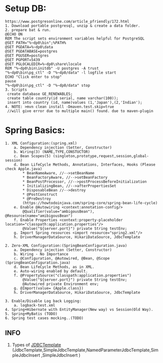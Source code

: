 Setup DB:
=========
	https://www.postgresonline.com/article_pfriendly/172.html
	1. Download portable postgresql, unzip & create a data folder.
	2. prepare bat & run.
	@ECHO ON
	REM The script sets environment variables helpful for PostgreSQL
	@SET PATH="%~dp0\bin";%PATH%
	@SET PGDATA=%~dp0\data
	@SET PGDATABASE=postgres
	@SET PGUSER=postgres
	@SET PGPORT=5439
	@SET PGLOCALEDIR=%~dp0\share\locale
	REM "%~dp0\bin\initdb" -U postgres -A trust
	"%~dp0\bin\pg_ctl" -D "%~dp0/data" -l logfile start
	ECHO "Click enter to stop"
	pause
	"%~dp0\bin\pg_ctl" -D "%~dp0/data" stop
	3. Scripts
	 create database GE_RENEWABLES;
	 create table country(id serial, name varchar(100));
	 insert into country (id, name)values (1,'Japan'),(2,'Indian');
	4. NOTE: >mvn clean install -Dmaven.test.skip=true 
	 //will give error due to multiple main() found. due to maven-plugin

Spring Basics:
==============
	1. XML Configuration:(spring.xml)
		a. Dependency injection (Setter, Constructor)
		b. Wiring(3) (NAME,TYPE,CONSTUCTOR)
		c. Bean Scopes(5) (singleton,prototype,request,session,global-session)
		d. Bean LifeCycle Methods, Annotations, Interfaces, Hooks (Please check Apple.java)
			* BeanNameAware, //-->setBeanName
			* BeanFactoryAware, //-->setBeanFactory
			* BeanPostProcessor, //-->postProcessBeforeInitialization
			* InitializingBean, //-->afterPropertiesSet
			* DisposableBean //-->destroy
			* @PostConstruct
			* @PreDestroy
			(https://howtodoinjava.com/spring-core/spring-bean-life-cycle)
		e. Enable @Autowiring <context:annotation-config/>
			@Qualifier(value="ambigousBean"), @Resource(name="amibigousBean")
		f. Enable Properties <context:property-placeholder location="classpath:application.properties"/>
			@Value("${server.port}") private String testEnv;
		g. Import Spring resources <import resource="spring2.xml"/>
		h. DriverManagerDataSource, HikariDataSource, JdbcTemplate
	
	2. Zero-XML Configuration:(SpringBeanConfiguration.java)
		a. Dependency injection (Setter, Constructor)
		b. Wiring - No Importance
		c. @Configuration, @Autowired, @Bean, @Scope (SpringBeanConfiguration.java)
		d. Bean LifeCycle Methods, as in XML.
		e. Auto-wiring enabled by default.
		f. @PropertySource("classpath:application.properties")
			@Value("${server.port}") private String testEnv;
			@Autowired private Environment env;
		g. @Import(value= {Apple.class})
		h. DriverManagerDataSource, HikariDataSource, JdbcTemplate
		
	3. Enable/Disable Log back Logging:
		a. logback-test.xml
	4. Spring+Hibernate with EntityManager(New way) vs Session(Old Way).
	5. Spring+MyBatis (TODO)
	6. Spring test cases mocking..(TODO)

## INFO
1. Types of <a href="https://www.javatpoint.com/spring-JdbcTemplate-tutorial">JDBCTemplate</a> (JdbcTemplate,SimpleJdbcTemplate,NamedParameterJdbcTemplate,SimpleJdbcInsert ,SimpleJdbcInsert )
	
